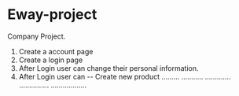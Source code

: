 # Eway-project
Company Project. 
1. Create a account page
2. Create a login page
3. After Login user can change their personal information.
4. After Login user can
-- Create new product
.........
...........
.............
...............
..................
